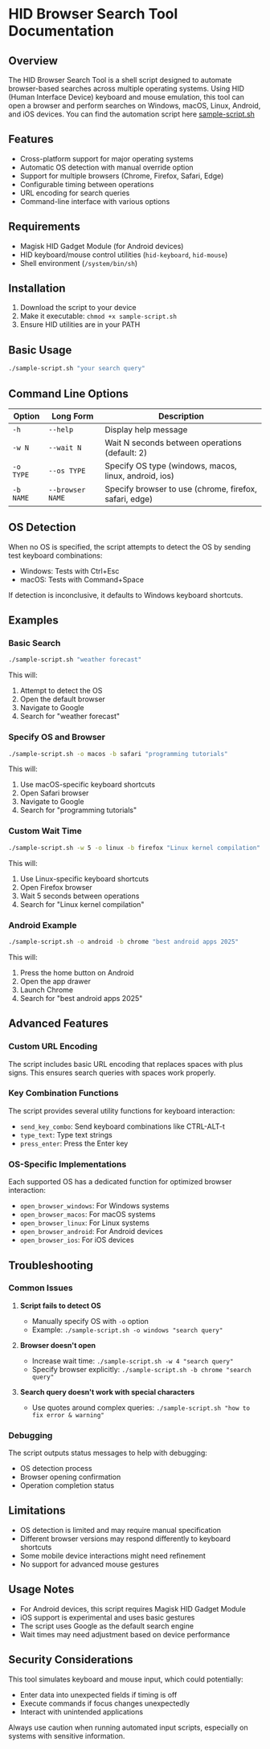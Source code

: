 # HID Browser Search Tool Documentation

## Overview

The HID Browser Search Tool is a shell script designed to automate browser-based searches across multiple operating systems. Using HID (Human Interface Device) keyboard and mouse emulation, this tool can open a browser and perform searches on Windows, macOS, Linux, Android, and iOS devices.
You can find the automation script here [sample-script.sh](https://github.com/kelexine/hid-gadget-module/blob/main/sample-script.sh)

## Features

- Cross-platform support for major operating systems
- Automatic OS detection with manual override option
- Support for multiple browsers (Chrome, Firefox, Safari, Edge)
- Configurable timing between operations
- URL encoding for search queries
- Command-line interface with various options

## Requirements

- Magisk HID Gadget Module (for Android devices)
- HID keyboard/mouse control utilities (`hid-keyboard`, `hid-mouse`)
- Shell environment (`/system/bin/sh`)

## Installation

1. Download the script to your device
2. Make it executable: `chmod +x sample-script.sh`
3. Ensure HID utilities are in your PATH

## Basic Usage

```bash
./sample-script.sh "your search query"
```

## Command Line Options

| Option | Long Form | Description |
|--------|-----------|-------------|
| `-h` | `--help` | Display help message |
| `-w N` | `--wait N` | Wait N seconds between operations (default: 2) |
| `-o TYPE` | `--os TYPE` | Specify OS type (windows, macos, linux, android, ios) |
| `-b NAME` | `--browser NAME` | Specify browser to use (chrome, firefox, safari, edge) |

## OS Detection

When no OS is specified, the script attempts to detect the OS by sending test keyboard combinations:
- Windows: Tests with Ctrl+Esc
- macOS: Tests with Command+Space

If detection is inconclusive, it defaults to Windows keyboard shortcuts.

## Examples

### Basic Search

```bash
./sample-script.sh "weather forecast"
```

This will:
1. Attempt to detect the OS
2. Open the default browser
3. Navigate to Google
4. Search for "weather forecast"

### Specify OS and Browser

```bash
./sample-script.sh -o macos -b safari "programming tutorials"
```

This will:
1. Use macOS-specific keyboard shortcuts
2. Open Safari browser
3. Navigate to Google
4. Search for "programming tutorials"

### Custom Wait Time

```bash
./sample-script.sh -w 5 -o linux -b firefox "Linux kernel compilation"
```

This will:
1. Use Linux-specific keyboard shortcuts
2. Open Firefox browser
3. Wait 5 seconds between operations
4. Search for "Linux kernel compilation"

### Android Example

```bash
./sample-script.sh -o android -b chrome "best android apps 2025"
```

This will:
1. Press the home button on Android
2. Open the app drawer
3. Launch Chrome
4. Search for "best android apps 2025"

## Advanced Features

### Custom URL Encoding

The script includes basic URL encoding that replaces spaces with plus signs. This ensures search queries with spaces work properly.

### Key Combination Functions

The script provides several utility functions for keyboard interaction:
- `send_key_combo`: Send keyboard combinations like CTRL-ALT-t
- `type_text`: Type text strings
- `press_enter`: Press the Enter key

### OS-Specific Implementations

Each supported OS has a dedicated function for optimized browser interaction:
- `open_browser_windows`: For Windows systems
- `open_browser_macos`: For macOS systems
- `open_browser_linux`: For Linux systems
- `open_browser_android`: For Android devices
- `open_browser_ios`: For iOS devices

## Troubleshooting

### Common Issues

1. **Script fails to detect OS**
   - Manually specify OS with `-o` option
   - Example: `./sample-script.sh -o windows "search query"`

2. **Browser doesn't open**
   - Increase wait time: `./sample-script.sh -w 4 "search query"`
   - Specify browser explicitly: `./sample-script.sh -b chrome "search query"`

3. **Search query doesn't work with special characters**
   - Use quotes around complex queries: `./sample-script.sh "how to fix error & warning"`

### Debugging

The script outputs status messages to help with debugging:
- OS detection process
- Browser opening confirmation
- Operation completion status

## Limitations

- OS detection is limited and may require manual specification
- Different browser versions may respond differently to keyboard shortcuts
- Some mobile device interactions might need refinement
- No support for advanced mouse gestures

## Usage Notes

- For Android devices, this script requires Magisk HID Gadget Module
- iOS support is experimental and uses basic gestures
- The script uses Google as the default search engine
- Wait times may need adjustment based on device performance

## Security Considerations

This tool simulates keyboard and mouse input, which could potentially:
- Enter data into unexpected fields if timing is off
- Execute commands if focus changes unexpectedly
- Interact with unintended applications

Always use caution when running automated input scripts, especially on systems with sensitive information.
